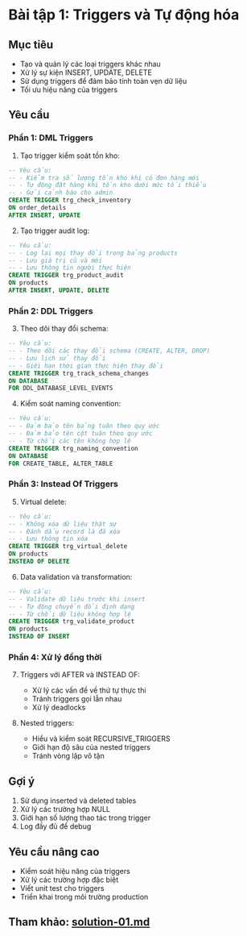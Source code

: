 # Bài tập 1: Triggers và Tự động hóa

## Mục tiêu

- Tạo và quản lý các loại triggers khác nhau
- Xử lý sự kiện INSERT, UPDATE, DELETE
- Sử dụng triggers để đảm bảo tính toàn vẹn dữ liệu
- Tối ưu hiệu năng của triggers

## Yêu cầu

### Phần 1: DML Triggers

1. Tạo trigger kiểm soát tồn kho:

```sql
-- Yêu cầu:
-- - Kiểm tra số lượng tồn kho khi có đơn hàng mới
-- - Tự động đặt hàng khi tồn kho dưới mức tối thiểu
-- - Gửi cảnh báo cho admin
CREATE TRIGGER trg_check_inventory
ON order_details
AFTER INSERT, UPDATE
```

2. Tạo trigger audit log:

```sql
-- Yêu cầu:
-- - Log lại mọi thay đổi trong bảng products
-- - Lưu giá trị cũ và mới
-- - Lưu thông tin người thực hiện
CREATE TRIGGER trg_product_audit
ON products
AFTER INSERT, UPDATE, DELETE
```

### Phần 2: DDL Triggers

3. Theo dõi thay đổi schema:

```sql
-- Yêu cầu:
-- - Theo dõi các thay đổi schema (CREATE, ALTER, DROP)
-- - Lưu lịch sử thay đổi
-- - Giới hạn thời gian thực hiện thay đổi
CREATE TRIGGER trg_track_schema_changes
ON DATABASE
FOR DDL_DATABASE_LEVEL_EVENTS
```

4. Kiểm soát naming convention:

```sql
-- Yêu cầu:
-- - Đảm bảo tên bảng tuân theo quy ước
-- - Đảm bảo tên cột tuân theo quy ước
-- - Từ chối các tên không hợp lệ
CREATE TRIGGER trg_naming_convention
ON DATABASE
FOR CREATE_TABLE, ALTER_TABLE
```

### Phần 3: Instead Of Triggers

5. Virtual delete:

```sql
-- Yêu cầu:
-- - Không xóa dữ liệu thật sự
-- - Đánh dấu record là đã xóa
-- - Lưu thông tin xóa
CREATE TRIGGER trg_virtual_delete
ON products
INSTEAD OF DELETE
```

6. Data validation và transformation:

```sql
-- Yêu cầu:
-- - Validate dữ liệu trước khi insert
-- - Tự động chuyển đổi định dạng
-- - Từ chối dữ liệu không hợp lệ
CREATE TRIGGER trg_validate_product
ON products
INSTEAD OF INSERT
```

### Phần 4: Xử lý đồng thời

7. Triggers với AFTER và INSTEAD OF:
   - Xử lý các vấn đề về thứ tự thực thi
   - Tránh triggers gọi lẫn nhau
   - Xử lý deadlocks

8. Nested triggers:
   - Hiểu và kiểm soát RECURSIVE_TRIGGERS
   - Giới hạn độ sâu của nested triggers
   - Tránh vòng lặp vô tận

## Gợi ý

1. Sử dụng inserted và deleted tables
2. Xử lý các trường hợp NULL
3. Giới hạn số lượng thao tác trong trigger
4. Log đầy đủ để debug

## Yêu cầu nâng cao

- Kiểm soát hiệu năng của triggers
- Xử lý các trường hợp đặc biệt
- Viết unit test cho triggers
- Triển khai trong môi trường production

## Tham khảo: [solution-01.md](solution-01.md)

